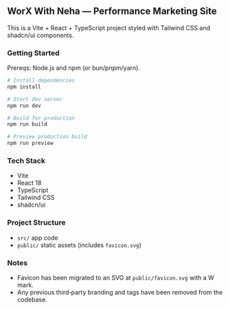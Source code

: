 ## WorX With Neha — Performance Marketing Site

This is a Vite + React + TypeScript project styled with Tailwind CSS and shadcn/ui components.

### Getting Started

Prereqs: Node.js and npm (or bun/pnpm/yarn).

```sh
# Install dependencies
npm install

# Start dev server
npm run dev

# Build for production
npm run build

# Preview production build
npm run preview
```

### Tech Stack

- Vite
- React 18
- TypeScript
- Tailwind CSS
- shadcn/ui

### Project Structure

- `src/` app code
- `public/` static assets (includes `favicon.svg`)

### Notes

- Favicon has been migrated to an SVG at `public/favicon.svg` with a W mark.
- Any previous third‑party branding and tags have been removed from the codebase.
